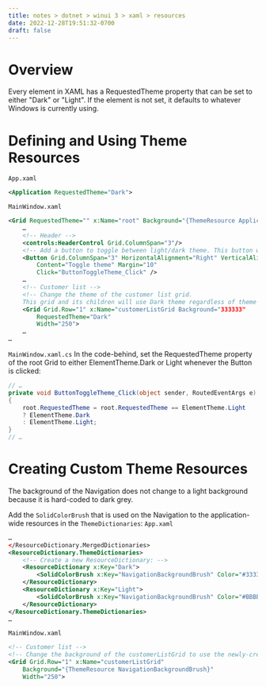```yaml
---
title: notes > dotnet > winui 3 > xaml > resources
date: 2022-12-28T19:51:32-0700
draft: false
---
```

# Overview
Every element in XAML has a RequestedTheme property that can be set to either "Dark" or "Light". If the element is not set, it defaults to whatever Windows is currently using.

# Defining and Using Theme Resources
`App.xaml`
```xml
<Application RequestedTheme="Dark">
```

`MainWindow.xaml`
<!-- ... -->
<!-- Resources that end in "*ThemeBrush*" are theme-specific resources.
A StaticResource markup extension would load this brush only once. Instead, use the ThemeResource markup extension: -->
```xml
<Grid RequestedTheme="" x:Name="root" Background="{ThemeResource ApplicationPageBackgroundThemeBrush}">
    …
    <!-- Header -->
    <controls:HeaderControl Grid.ColumnSpan="3"/>
    <!-- Add a button to toggle between light/dark theme. This button will be installed on the HeaderControl -->
    <Button Grid.ColumnSpan="3" HorizontalAlignment="Right" VerticalAlignment="Top"
        Content="Toggle theme" Margin="10"
        Click="ButtonToggleTheme_Click" />
    …
    <!-- Customer list -->
    <!-- Change the theme of the customer list grid.
    This grid and its children will use Dark theme regardless of theme of parent element of the grid: -->
    <Grid Grid.Row="1" x:Name="customerListGrid Background="333333"
        RequestedTheme="Dark"
        Width="250">
    …
…
```

`MainWindow.xaml.cs`
In the code-behind, set the RequestedTheme property of the root Grid to either ElementTheme.Dark or Light whenever the Button is clicked:
```cs
// …
private void ButtonToggleTheme_Click(object sender, RoutedEventArgs e)
{
    root.RequestedTheme = root.RequestedTheme == ElementTheme.Light
    ? ElementTheme.Dark
    : ElementTheme.Light;
}
// …
```

# Creating Custom Theme Resources
The background of the Navigation does not change to a light background because it is hard-coded to dark grey.

Add the `SolidColorBrush` that is used on the Navigation to the application-wide resources in the `ThemeDictionaries`:
`App.xaml`
```xml
…
</ResourceDictionary.MergedDictionaries>
<ResourceDictionary.ThemeDictionaries>
    <!-- Create a new ResourceDictionary: -->
    <ResourceDictionary x:Key="Dark">
        <SolidColorBrush x:Key="NavigationBackgroundBrush" Color="#333333"/>
    </ResourceDictionary>
    <ResourceDictionary x:Key="Light">
        <SolidColorBrush x:Key="NavigationBackgroundBrush" Color="#BBBBBB"/>
    </ResourceDictionary>
</ResourceDictionary.ThemeDictionaries>
…
```

`MainWindow.xaml`
```xml
<!-- Customer list -->
<!-- Change the background of the customerListGrid to use the newly-created custom theme resource: -->
<Grid Grid.Row="1" x:Name="customerListGrid"
    Background="{ThemeResource NavigationBackgroundBrush}"
    Width="250">
```